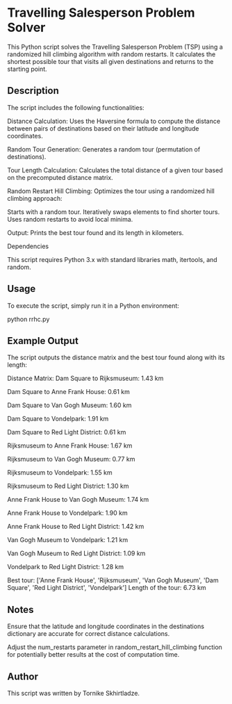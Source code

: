 # Travelling Salesperson Problem Solver

This Python script solves the Travelling Salesperson Problem (TSP) using a randomized hill climbing algorithm with random restarts. It calculates the shortest possible tour that visits all given destinations and returns to the starting point.

## Description
The script includes the following functionalities:

Distance Calculation: Uses the Haversine formula to compute the distance between pairs of destinations based on their latitude and longitude coordinates.

Random Tour Generation: Generates a random tour (permutation of destinations).

Tour Length Calculation: Calculates the total distance of a given tour based on the precomputed distance matrix.

Random Restart Hill Climbing: Optimizes the tour using a randomized hill climbing approach:

Starts with a random tour.
Iteratively swaps elements to find shorter tours.
Uses random restarts to avoid local minima.

Output: Prints the best tour found and its length in kilometers.

Dependencies

This script requires Python 3.x with standard libraries math, itertools, and random.

## Usage
To execute the script, simply run it in a Python environment:

python rrhc.py

## Example Output
The script outputs the distance matrix and the best tour found along with its length:

Distance Matrix:
Dam Square to Rijksmuseum: 1.43 km

Dam Square to Anne Frank House: 0.61 km

Dam Square to Van Gogh Museum: 1.60 km

Dam Square to Vondelpark: 1.91 km

Dam Square to Red Light District: 0.61 km

Rijksmuseum to Anne Frank House: 1.67 km

Rijksmuseum to Van Gogh Museum: 0.77 km

Rijksmuseum to Vondelpark: 1.55 km

Rijksmuseum to Red Light District: 1.30 km

Anne Frank House to Van Gogh Museum: 1.74 km

Anne Frank House to Vondelpark: 1.90 km

Anne Frank House to Red Light District: 1.42 km

Van Gogh Museum to Vondelpark: 1.21 km

Van Gogh Museum to Red Light District: 1.09 km

Vondelpark to Red Light District: 1.28 km

Best tour: ['Anne Frank House', 'Rijksmuseum', 'Van Gogh Museum', 'Dam Square', 'Red Light District', 'Vondelpark']
Length of the tour: 6.73 km

## Notes
Ensure that the latitude and longitude coordinates in the destinations dictionary are accurate for correct distance calculations.

Adjust the num_restarts parameter in random_restart_hill_climbing function for potentially better results at the cost of computation time.

## Author
This script was written by Tornike Skhirtladze.
